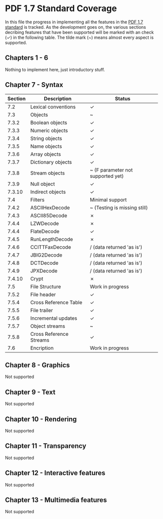 # PDF 1.7 Standard Coverage

In this file the progress in implementing all the features in the [PDF 1.7 standard](http://wwwimages.adobe.com/www.adobe.com/content/dam/acom/en/devnet/pdf/pdfs/PDF32000_2008.pdf) is tracked.
As the development goes on, the various sections decribing features that have been supported will be marked with an check (✓) in the following table.
The tilde mark (~) means almost every aspect is supported.

## Chapters 1 - 6

Nothing to implement here, just introductory stuff.

## Chapter 7 - Syntax

| Section           | Description                     | Status                                 |
| ----------------- | ------------------------------- | -------------------------------------- |
| 7.2               | Lexical conventions             | ✓                                      |      
| 7.3               | Objects                         | ~                                      |
| 7.3.2             | Boolean objects                 | ✓                                      |
| 7.3.3             | Numeric objects                 | ✓                                      |
| 7.3.4             | String objects                  | ✓                                      |
| 7.3.5             | Name objects                    | ✓                                      |
| 7.3.6             | Array objects                   | ✓                                      |
| 7.3.7             | Dictionary objects              | ✓                                      |
| 7.3.8             | Stream objects                  | ~ (F parameter not supported yet)      |
| 7.3.9             | Null object                     | ✓                                      |
| 7.3.10            | Indirect objects                | ✓                                      |
| 7.4               | Filters                         | Minimal support                        |
| 7.4.2             | ASCIIHexDecode                  | ~ (Testing is missing still)           |   
| 7.4.3             | ASCII85Decode                   | ✗                                      |
| 7.4.4             | LZWDecode                       | ✗                                      |
| 7.4.4             | FlateDecode                     | ✓                                      |
| 7.4.5             | RunLengthDecode                 | ✗                                      |
| 7.4.6             | CCITTFaxDecode                  | / (data returned 'as is')              |
| 7.4.7             | JBIG2Decode                     | / (data returned 'as is')              |
| 7.4.8             | DCTDecode                       | / (data returned 'as is')              |
| 7.4.9             | JPXDecode                       | / (data returned 'as is')              |
| 7.4.10            | Crypt                           | ✗                                      |
| 7.5               | File Structure                  | Work in progress                       |
| 7.5.2             | File header                     | ✓                                      |
| 7.5.4             | Cross Reference Table           | ✓                                      |
| 7.5.5             | File trailer                    | ✓                                      |
| 7.5.6             | Incremental updates             | ✓                                      |
| 7.5.7             | Object streams                  | ~                                      |
| 7.5.8             | Cross Reference Streams         | ✓                                      |
| 7.6               | Encription                      | Work in progress                       |


## Chapter 8 - Graphics

Not supported

## Chapter 9 - Text

Not supported

## Chapter 10 - Rendering

Not supported

## Chapter 11 - Transparency

Not supported


## Chapter 12 - Interactive features

Not supported

## Chapter 13 - Multimedia features

Not supported
